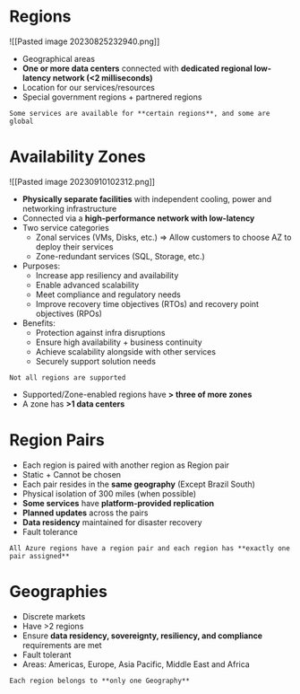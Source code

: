 
# Regions
![[Pasted image 20230825232940.png]]
- Geographical areas
- **One or more data centers** connected with **dedicated regional low-latency network (<2 milliseconds)**
- Location for our services/resources
- Special government regions + partnered regions

```ad-warning
Some services are available for **certain regions**, and some are global

```

# Availability Zones

![[Pasted image 20230910102312.png]]

- **Physically separate facilities** with independent cooling, power and networking infrastructure
- Connected via a **high-performance network with low-latency**
- Two service categories
	- Zonal services (VMs, Disks, etc.) => Allow customers to choose AZ to deploy their services
	- Zone-redundant services (SQL, Storage, etc.)
- Purposes:
	- Increase app resiliency and availability
	- Enable advanced scalability
	- Meet compliance and regulatory needs
	- Improve recovery time objectives (RTOs) and recovery point objectives (RPOs)
- Benefits:
	- Protection against infra disruptions
	- Ensure high availability + business continuity
	- Achieve scalability alongside with other services
	- Securely support solution needs

```ad-warning
Not all regions are supported

```

- Supported/Zone-enabled regions have **> three of more zones**
- A zone has **>1 data centers**

# Region Pairs
- Each region is paired with another region as Region pair
- Static + Cannot be chosen
- Each pair resides in the **same geography** (Except Brazil South)
- Physical isolation of 300 miles (when possible)
- **Some services** have **platform-provided replication**
- **Planned updates** across the pairs
- **Data residency** maintained for disaster recovery
- Fault tolerance

```ad-important
All Azure regions have a region pair and each region has **exactly one pair assigned**

```


# Geographies
- Discrete markets
- Have >2 regions
- Ensure **data residency, sovereignty, resiliency, and compliance** requirements are met
- Fault tolerant
- Areas: Americas, Europe, Asia Pacific, Middle East and Africa

```ad-important
Each region belongs to **only one Geography**

```
